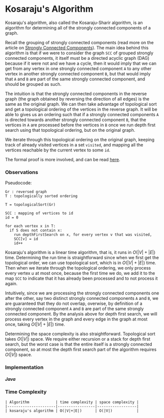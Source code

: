 # Kosaraju's Algorithm

Kosaraju's algorithm, also called the Kosaraju-Sharir algorithm, is an algorithm for determining all
of the strongly connected components of a graph. 

Recall the grouping of strongly connected components (read more on the article on 
[Strongly Connected Components](/categories/algorithms/graphs/strongly-connected-components)).
The main idea behind this algorithm is that if we were to consider the graph `SCC` of grouped 
strongly connected components, it itself must be a directed acyclic graph (DAG) because if it were
not and we have a cycle, then it would imply that we can get from any vertex in one strongly 
connected component `A` to any other vertex in another strongly connected component `B`, but that
would imply that `A` and `B` are part of the same strongly connected component, and should be 
grouped as such. 

The intuition is that the strongly connected components in the reverse graph (the graph obtained
by reversing the direction of all edges) is the same as the original graph. We can then take 
advantage of topological sort and get a topological ordering of the vertices in the reverse graph.
It will be able to gives us an ordering such that if a strongly connected components `A` is directed
towards another strongly connected component `B`, that the vertices in `A` are processed before
the vertices in `B` once we run depth first search using that topological ordering, but on the 
original graph.

We iterate through this topological ordering on the original graph, keeping track of already visited
vertices in a set `visited`, and mapping all the vertices reachable by the current vertex to some
`id`. 

The formal proof is more involved, and can be read [here](http://www-sop.inria.fr/marelle/Laurent.Thery/Kosaraju/Kosaraju.pdf).

### Observations

Pseudocode:

```
Gr : reversed graph
T : topologically sorted ordering

T = topologicalSort(Gr)

SCC : mapping of vertices to id
id = 0

for each vertex x in T:
  if S does not contain x:
    run depthFirstSearch on x, for every vertex v that was visited,
    SCC[v] = id
    id++
```

Kosaraju's algorithm is a linear time algorithm, that is, it runs in $O(|V|+|E|)$ time. Determining
the run time is straightforward since when we first get the topological order, we can use 
topological sort, which is in $O(|V|+|E|)$ time. Then when we iterate through the topological 
ordering, we only process every vertex $u$ at most once, because the first time we do, we add it to
the map `SCC` to indicate that it has already been processed and to not process it again.

Intuitively, since we are processing the strongly connected components one after the other, say two
distinct strongly connected components `A` and `B`, we are guaranteed that they do not overlap,
overwise, by definition of a strongly connected component `A` and `B` are part of the same 
strongly connected component. By the analysis above for depth first search, we will process every 
vertex in the graph and every edge in the graph at most once, taking $O(|V|+|E|)$ time.

Determining the space complexity is also straightforward. Topological sort takes $O(|V|)$ space. We
require either recursion or a stack for depth first search, but the worst case is that the entire 
itself is a strongly connected component, so at most the depth first search part of the algorithm 
requires $O(|V|)$ space.

### Implementation

##### Java

<script src="https://gist.github.com/eliucs/d44d18c5d2dc96ef093b5a9ee975ad4a.js"></script>

### Time Complexity

```
| Algorithm            | time complexity | space complexity |
|----------------------|-----------------|------------------|
| kosaraju's algorithm | O(|V|+|E|)      | O(|V|)           |
```
